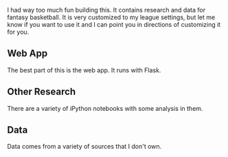 
I had way too much fun building this. It contains research and data for fantasy basketball. It is very customized to my league settings, but let me know if you want to use it and I can point you in directions of customizing it for you.

## Web App

The best part of this is the web app. It runs with Flask.

## Other Research

There are a variety of iPython notebooks with some analysis in them.

## Data

Data comes from a variety of sources that I don't own.
